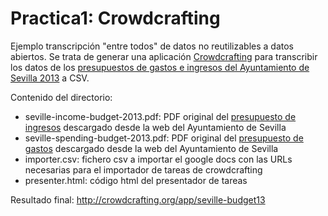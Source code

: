Practica1: Crowdcrafting
========================

Ejemplo transcripción "entre todos" de datos no reutilizables a datos abiertos. 
Se trata de generar una aplicación <a href="http://crowdcrafting.org">Crowdcrafting</a> para transcribir los datos de los <a href="http://www.sevilla.org/ayuntamiento/presupuestos-municipales/presupuesto-municipal-2013">presupuestos de gastos e ingresos del Ayuntamiento de Sevilla 2013</a> a CSV.

Contenido del directorio:
* seville-income-budget-2013.pdf: PDF original del <a href="http://www.sevilla.org/ayuntamiento/presupuestos-municipales/presupuesto-municipal/ano-2013/ESTADO%20DE%20INGRESOS.pdf">presupuesto de ingresos</a> descargado desde la web del Ayuntamiento de Sevilla
* seville-spending-budget-2013.pdf: PDF original del <a href="http://www.sevilla.org/ayuntamiento/presupuestos-municipales/presupuesto-municipal/ano-2013/Estado%20de%20Gastos.%20Clasificacion%20Organica%20y%20Economica.pdf">presupuesto de gastos</a> descargado desde la web del Ayuntamiento de Sevilla
* importer.csv: fichero csv a importar el google docs con las URLs necesarias para el importador de tareas de crowdcrafting
* presenter.html: código html del presentador de tareas

Resultado final: <a href="http://crowdcrafting.org/app/seville-budget13/">http://crowdcrafting.org/app/seville-budget13</a>
